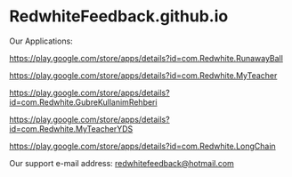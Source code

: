 # RedwhiteFeedback.github.io

Our Applications:

https://play.google.com/store/apps/details?id=com.Redwhite.RunawayBall

https://play.google.com/store/apps/details?id=com.Redwhite.MyTeacher

https://play.google.com/store/apps/details?id=com.Redwhite.GubreKullanimRehberi

https://play.google.com/store/apps/details?id=com.Redwhite.MyTeacherYDS

https://play.google.com/store/apps/details?id=com.Redwhite.LongChain

Our support e-mail address:
redwhitefeedback@hotmail.com
